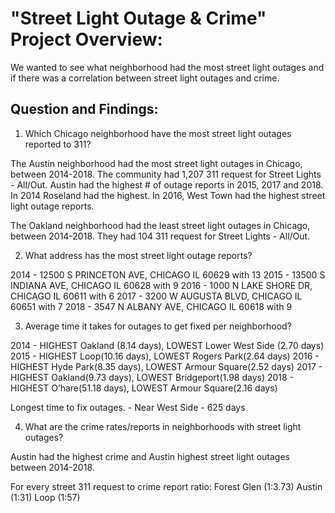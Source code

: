 # "Street Light Outage & Crime" Project Overview:

We wanted to see what neighborhood had the most street light outages and if there was a correlation between street light outages and crime. 

## Question and Findings:

1) Which Chicago neighborhood have the most street light outages reported to 311?

The Austin neighborhood had the most street light outages in Chicago, between 2014-2018.
The community had 1,207 311 request for Street Lights - All/Out. Austin had the highest # of outage
reports in 2015, 2017 and 2018. In 2014 Roseland had the highest. In 2016, West Town had the
highest street light outage reports.

The Oakland neighborhood had the least street light outages in Chicago, between 2014-2018.
They had 104 311 request for Street Lights - All/Out.


2) What address has the most street light outage reports?

2014 - 12500 S PRINCETON AVE, CHICAGO IL 60629 with 13
2015 - 13500 S INDIANA AVE, CHICAGO IL 60628 with 9
2016 - 1000 N LAKE SHORE DR, CHICAGO IL 60611 with 6
2017 - 3200 W AUGUSTA BLVD, CHICAGO IL 60651 with 7
2018 - 3547 N ALBANY AVE, CHICAGO IL 60618 with  9 


3) Average time it takes for outages to get fixed per neighborhood?

2014 - HIGHEST Oakland (8.14 days), LOWEST Lower West Side (2.70 days)
2015 - HIGHEST Loop(10.16 days), LOWEST Rogers Park(2.64 days)
2016 - HIGHEST Hyde Park(8.35 days), LOWEST Armour Square(2.52 days)
2017 - HIGHEST Oakland(9.73 days), LOWEST Bridgeport(1.98 days)
2018 - HIGHEST O’hare(51.18 days), LOWEST Armour Square(2.16 days)

Longest time to fix outages. - Near West Side - 625 days

4) What are the crime rates/reports in neighborhoods with street light outages?

Austin had the highest crime and Austin highest street light outages between 2014-2018.

For every street 311 request to crime report ratio:
Forest Glen (1:3.73)
Austin (1:31)
Loop (1:57)